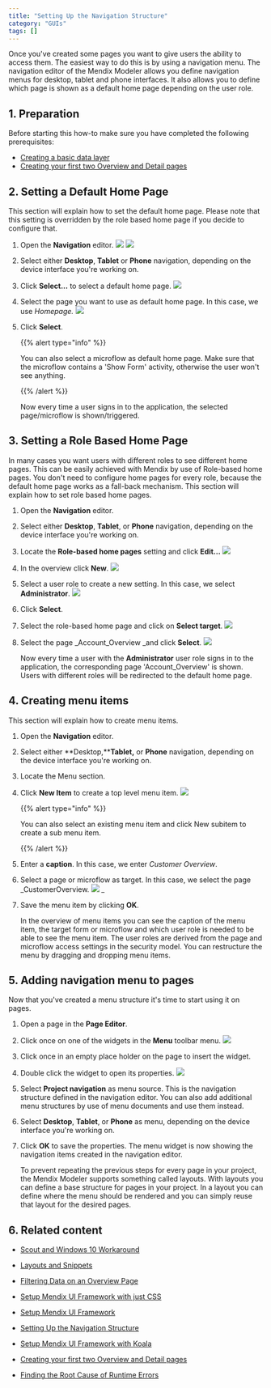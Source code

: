 ```yaml
---
title: "Setting Up the Navigation Structure"
category: "GUIs"
tags: []
---
```

Once you've created some pages you want to give users the ability to access them. The easiest way to do this is by using a navigation menu. The navigation editor of the Mendix Modeler allows you define navigation menus for desktop, tablet and phone interfaces. It also allows you to define which page is shown as a default home page depending on the user role.

## 1\. Preparation

Before starting this how-to make sure you have completed the following prerequisites:

*   [Creating a basic data layer](create-a-basic-data-layer)
*   [Creating your first two Overview and Detail pages](create-your-first-two-overview-and-detail-pages)

## 2\. Setting a Default Home Page

This section will explain how to set the default home page. Please note that this setting is overridden by the role based home page if you decide to configure that.

1.  Open the **Navigation** editor.
    ![](attachments/18448703/18581313.png)
    ![](attachments/18448703/18581311.png)
2.  Select either **Desktop**, **Tablet** or **Phone** navigation, depending on the device interface you're working on.
3.  Click **Select...** to select a default home page.
    ![](attachments/18448703/18581310.png) 
4.  Select the page you want to use as default home page. In this case, we use _Homepage._
    ![](attachments/18448703/18581309.png)
5.  Click **Select**.

    {{% alert type="info" %}}

    You can also select a microflow as default home page. Make sure that the microflow contains a 'Show Form' activity, otherwise the user won't see anything.

    {{% /alert %}}

    Now every time a user signs in to the application, the selected page/microflow is shown/triggered.

## <a name="Setupthenavigationstructure-Settherolebasedhomepage" rel="nofollow"></a>3\. Setting a Role Based Home Page

In many cases you want users with different roles to see different home pages. This can be easily achieved with Mendix by use of Role-based home pages. You don't need to configure home pages for every role, because the default home page works as a fall-back mechanism. This section will explain how to set role based home pages.

1.  Open the **Navigation** editor.
2.  Select either **Desktop**, **Tablet**, or **Phone** navigation, depending on the device interface you're working on.
3.  Locate the **Role-based home pages** setting and click **Edit...**
    ![](attachments/18448703/18581308.png)
4.  In the overview click **New**.
    ![](attachments/18448703/18581307.png) 
5.  Select a user role to create a new setting. In this case, we select **Administrator**.
    ![](attachments/18448703/18581306.png)
6.  Click **Select**.
7.  Select the role-based home page and click on **Select target**.
    ![](attachments/18448703/18581305.png)
8.  Select the page _Account_Overview _and click **Select**.
    ![](attachments/18448703/18581304.png)

    Now every time a user with the **Administrator** user role signs in to the application, the corresponding page 'Account_Overview' is shown. Users with different roles will be redirected to the default home page.

## <a name="Setupthenavigationstructure-Createmenuitems" rel="nofollow"></a>4\. Creating menu items

This section will explain how to create menu items.

1.  Open the **Navigation** editor.
2.  Select either **Desktop,****Tablet,** or **Phone** navigation, depending on the device interface you're working on.
3.  Locate the Menu section.
4.  Click **New Item** to create a top level menu item.
    ![](attachments/18448703/18581303.png)

    {{% alert type="info" %}}

    You can also select an existing menu item and click New subitem to create a sub menu item.

    {{% /alert %}}
5.  Enter a **caption**. In this case, we enter _Customer Overview_.

6.  Select a page or microflow as target. In this case, we select the page _CustomerOverview.
    ![](attachments/18448703/18581302.png) _
7.  Save the menu item by clicking **OK**.

    In the overview of menu items you can see the caption of the menu item, the target form or microflow and which user role is needed to be able to see the menu item. The user roles are derived from the page and microflow access settings in the security model. You can restructure the menu by dragging and dropping menu items.

## <a name="Setupthenavigationstructure-Addnavigationmenutopages" rel="nofollow"></a>5\. Adding navigation menu to pages

Now that you've created a menu structure it's time to start using it on pages.

1.  Open a page in the **Page Editor**.
2.  Click once on one of the widgets in the **Menu** toolbar menu.
    ![](attachments/18448703/18581316.png)
3.  Click once in an empty place holder on the page to insert the widget.
4.  Double click the widget to open its properties.
    ![](attachments/18448703/18581315.png)
5.  Select **Project navigation** as menu source. This is the navigation structure defined in the navigation editor. You can also add additional menu structures by use of menu documents and use them instead.
6.  Select **Desktop**, **Tablet**, or **Phone** as menu, depending on the device interface you're working on.
7.  Click **OK** to save the properties. The menu widget is now showing the navigation items created in the navigation editor.

    To prevent repeating the previous steps for every page in your project, the Mendix Modeler supports something called layouts. With layouts you can define a base structure for pages in your project. In a layout you can define where the menu should be rendered and you can simply reuse that layout for the desired pages.

## 6\. Related content

*   [Scout and Windows 10 Workaround](scout-and-windows-10-workaround)
*   [Layouts and Snippets](layouts-and-snippets)
*   [Filtering Data on an Overview Page](filtering-data-on-an-overview-page)
*   [Setup Mendix UI Framework with just CSS](setup-mendix-ui-framework-with-just-css)

*   [Setup Mendix UI Framework](setup-mendix-ui-framework)
*   [Setting Up the Navigation Structure](setting-up-the-navigation-structure)
*   [Setup Mendix UI Framework with Koala](setup-mendix-ui-framework-with-koala)
*   [Creating your first two Overview and Detail pages](create-your-first-two-overview-and-detail-pages)
*   [Finding the Root Cause of Runtime Errors](finding-the-root-cause-of-runtime-errors)
